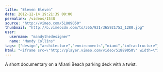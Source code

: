 ```yaml
---
title: "Eleven Eleven"
date: 2012-12-14 19:21:39 00:00
permalink: /videos/1548
source: "http://vimeo.com/51889050"
thumbnail: "http://b.vimeocdn.com/ts/365/921/365921753_1280.jpg"
user:
  username: "mandythedesigner"
  name: "Mandy Collins"
tags: ["design","architecture","environments","miami","infrastructure"]
html: "<iframe src=\"http://player.vimeo.com/video/51889050\" width=\"1280\" height=\"720\" frameborder=\"0\" webkitAllowFullScreen mozallowfullscreen allowFullScreen></iframe>"
---
```


A short documentary on a Miami Beach parking deck with a twist.